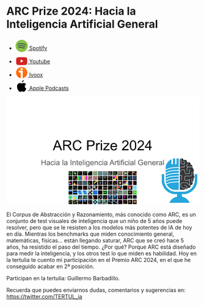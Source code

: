 # ARC Prize 2024: Hacia la Inteligencia Artificial General

- [<img src="../../res/spotify-icon-256.webp" alt="spotify_logo" width="32" style="position: relative; top: 5px;"> Spotify](https://open.spotify.com/episode/6LR408QxKE7OnzAsejfT3d?si=iDjr05FJTfGb7voW2OO5Vg)
- [<img src="../../res/youtube-icon-256.png" alt="youtube_logo" width="32" style="position: relative; top: 10px;"> Youtube](https://youtu.be/9W0qI1b5ZpE)
- [<img src="../../res/ivoox-icon-256.webp" alt="ivoox_logo" width="32" style="position: relative; top: 5px;"> Ivoox](https://go.ivoox.com/rf/136874733)
- [<img src="../../res/apple-icon-256.webp" alt="apple_logo" width="32" style="position: relative; top: 5px;"> Apple Podcasts](https://podcasts.apple.com/us/podcast/arc-prize-2024-hacia-la-inteligencia-artificial-general/id1669083682?i=1000680281390)

![arc](res/2024-12-13-16-56-02.png)

El Corpus de Abstracción y Razonamiento, más conocido como ARC, es un conjunto de test visuales de inteligencia que un niño de 5 años puede resolver, pero que se le resisten a los modelos más potentes de IA de hoy en día. Mientras los benchmarks que miden conocimiento general, matemáticas, físicas... están llegando saturar, ARC que se creó hace 5 años, ha resistido el paso del tiempo. ¿Por qué? Porque ARC está diseñado para medir la inteligencia, y los otros test lo que miden es habilidad. Hoy en la tertulia te cuento mi participación en el Premio ARC 2024, en el que he conseguido acabar en 2ª posición.

Participan en la tertulia: Guillermo Barbadillo.

Recuerda que puedes enviarnos dudas, comentarios y sugerencias en: <https://twitter.com/TERTUL_ia>